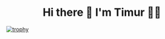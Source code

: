 <h1 align='center'>
  Hi there 👋 I'm Timur 👨‍💻
</h1>

[![trophy](https://github-profile-trophy.vercel.app/?Timurandteamryo-ma)](https://github.com/ryo-ma/github-profile-trophy)
<!--
**Timurandteam/Timurandteam** is a ✨ _special_ ✨ repository because its `README.md` (this file) appears on your GitHub profile.


